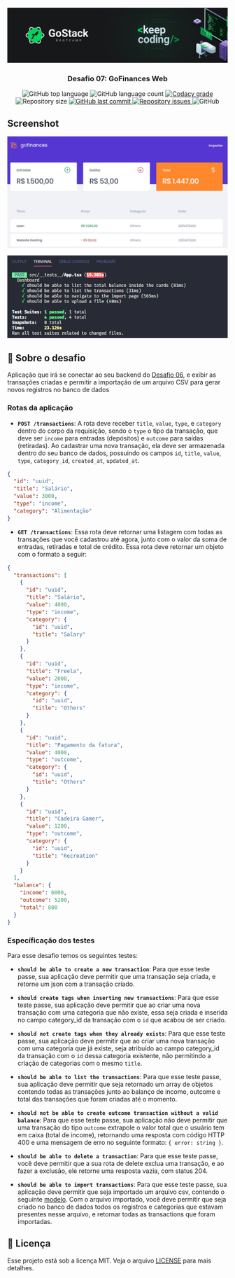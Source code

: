 ![header](https://raw.githubusercontent.com/salomaocristiano/gostack11-desafio-fundamentos-reactjs/master/assets/header-desafios.png)

<h3 align="center">
  Desafio 07: GoFinances Web
</h3>

<p align="center">
  <img alt="GitHub top language" src="https://img.shields.io/github/languages/top/salomaocristiano/gostack11-desafio-fundamentos-reactjs.svg">

  <img alt="GitHub language count" src="https://img.shields.io/github/languages/count/salomaocristiano/gostack11-desafio-fundamentos-reactjs.svg">

  <a href="https://www.codacy.com/app/salomaocristiano/gostack11-desafio-fundamentos-reactjs?utm_source=github.com&amp;utm_medium=referral&amp;utm_content=salomaocristiano/gostack11-desafio-fundamentos-reactjs&amp;utm_campaign=Badge_Grade">
    <img alt="Codacy grade" src="https://img.shields.io/codacy/grade/04db4b43120b4d05b9b39c9d2da97300.svg">
  </a>

  <img alt="Repository size" src="https://img.shields.io/github/repo-size/salomaocristiano/gostack11-desafio-fundamentos-reactjs.svg">
  <a href="https://github.com/salomaocristiano/gostack11-desafio-fundamentos-reactjs/commits/master">
    <img alt="GitHub last commit" src="https://img.shields.io/github/last-commit/salomaocristiano/gostack11-desafio-fundamentos-reactjs.svg">
  </a>

  <a href="https://github.com/salomaocristiano/gostack11-desafio-fundamentos-reactjs/issues">
    <img alt="Repository issues" src="https://img.shields.io/github/issues/salomaocristiano/gostack11-desafio-fundamentos-reactjs.svg">
  </a>

  <img alt="GitHub" src="https://img.shields.io/github/license/salomaocristiano/gostack11-desafio-fundamentos-reactjs.svg">
</p>

## Screenshot

<p align="center">

![image-example](https://raw.githubusercontent.com/salomaocristiano/gostack11-desafio-fundamentos-reactjs/master/assets/bootcamp.jpg)

</p>

<p align="center">

![image-example](https://raw.githubusercontent.com/salomaocristiano/gostack11-desafio-fundamentos-reactjs/master/assets/test.jpg)

</p>

## :rocket: Sobre o desafio

Aplicação que irá se conectar ao seu backend do [Desafio 06](https://github.com/salomaocristiano/gostack11-desafio-fundamentos-reactjs), e exibir as transações criadas e permitir a importação de um arquivo CSV para gerar novos registros no banco de dados

### Rotas da aplicação

- **`POST /transactions`**: A rota deve receber `title`, `value`, `type`, e `category` dentro do corpo da requisição, sendo o `type` o tipo da transação, que deve ser `income` para entradas (depósitos) e `outcome` para saídas (retiradas). Ao cadastrar uma nova transação, ela deve ser armazenada dentro do seu banco de dados, possuindo os campos `id`, `title`, `value`, `type`, `category_id`, `created_at`, `updated_at`.

```json
{
  "id": "uuid",
  "title": "Salário",
  "value": 3000,
  "type": "income",
  "category": "Alimentação"
}
```

- **`GET /transactions`**: Essa rota deve retornar uma listagem com todas as transações que você cadastrou até agora, junto com o valor da soma de entradas, retiradas e total de crédito. Essa rota deve retornar um objeto com o formato a seguir:

```json
{
  "transactions": [
    {
      "id": "uuid",
      "title": "Salário",
      "value": 4000,
      "type": "income",
      "category": {
        "id": "uuid",
        "title": "Salary"
      }
    },
    {
      "id": "uuid",
      "title": "Freela",
      "value": 2000,
      "type": "income",
      "category": {
        "id": "uuid",
        "title": "Others"
      }
    },
    {
      "id": "uuid",
      "title": "Pagamento da fatura",
      "value": 4000,
      "type": "outcome",
      "category": {
        "id": "uuid",
        "title": "Others"
      }
    },
    {
      "id": "uuid",
      "title": "Cadeira Gamer",
      "value": 1200,
      "type": "outcome",
      "category": {
        "id": "uuid",
        "title": "Recreation"
      }
    }
  ],
  "balance": {
    "income": 6000,
    "outcome": 5200,
    "total": 800
  }
}
```

### Específicação dos testes

Para esse desafio temos os seguintes testes:

- **`should be able to create a new transaction`**: Para que esse teste passe, sua aplicação deve permitir que uma transação seja criada, e retorne um json com a transação criado.

* **`should create tags when inserting new transactions`**: Para que esse teste passe, sua aplicação deve permitir que ao criar uma nova transação com uma categoria que não existe, essa seja criada e inserida no campo category_id da transação com o `id` que acabou de ser criado.

- **`should not create tags when they already exists`**: Para que esse teste passe, sua aplicação deve permitir que ao criar uma nova transação com uma categoria que já existe, seja atribuído ao campo category_id da transação com o `id` dessa categoria existente, não permitindo a criação de categorias com o mesmo `title`.

* **`should be able to list the transactions`**: Para que esse teste passe, sua aplicação deve permitir que seja retornado um array de objetos contendo todas as transações junto ao balanço de income, outcome e total das transações que foram criadas até o momento.

- **`should not be able to create outcome transaction without a valid balance`**: Para que esse teste passe, sua aplicação não deve permitir que uma transação do tipo `outcome` extrapole o valor total que o usuário tem em caixa (total de income), retornando uma resposta com código HTTP 400 e uma mensagem de erro no seguinte formato: `{ error: string }`.

* **`should be able to delete a transaction`**: Para que esse teste passe, você deve permitir que a sua rota de delete exclua uma transação, e ao fazer a exclusão, ele retorne uma resposta vazia, com status 204.

- **`should be able to import transactions`**: Para que esse teste passe, sua aplicação deve permitir que seja importado um arquivo csv, contendo o seguinte [modelo](https://github.com/salomaocristiano/gostack11-desafio-fundamentos-reactjs/blob/master/src/__tests__/import_template.csv). Com o arquivo importado, você deve permitir que seja criado no banco de dados todos os registros e categorias que estavam presentes nesse arquivo, e retornar todas as transactions que foram importadas.

## :memo: Licença

Esse projeto está sob a licença MIT. Veja o arquivo [LICENSE](LICENSE.md) para mais detalhes.
